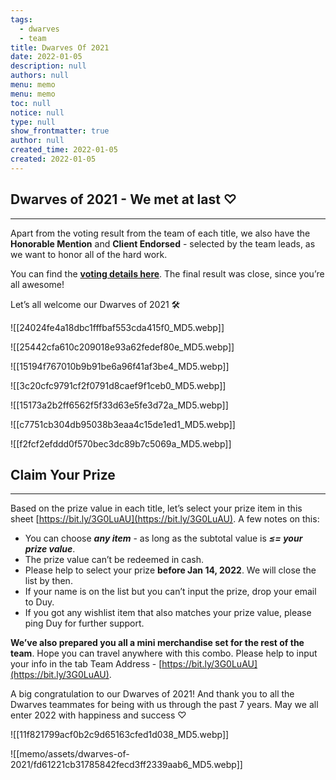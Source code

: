 ```yaml
---
tags: 
  - dwarves
  - team
title: Dwarves Of 2021
date: 2022-01-05
description: null
authors: null
menu: memo
menu: memo
toc: null
notice: null
type: null
show_frontmatter: true
author: null
created_time: 2022-01-05
created: 2022-01-05
---
```




## Dwarves of 2021 - We met at last ♡

---

Apart from the voting result from the team of each title, we also have the **Honorable Mention** and **Client Endorsed** - selected by the team leads, as we want to honor all of the hard work. 

You can find the **[voting details here](https://docs.google.com/spreadsheets/d/1ggaJYllrIg8IK8uFOEqWFoHUATM1BP6ISTrX-emsdIc/edit#gid=0)**. The final result was close, since you’re all awesome!

Let’s all welcome our Dwarves of 2021 🛠


<!-- column_list 30f5758a-90cb-4b5a-a6f0-0ef01b25fa08 -->

<!-- column 8c747800-c196-4d47-a925-bb945e51eb0c -->

![[24024fe4a18dbc1fffbaf553cda415f0_MD5.webp]]

<!-- column b900b3a7-1116-49be-982e-820e94cc9b6d -->

![[25442cfa610c209018e93a62fedef80e_MD5.webp]]

<!-- column_list 2d448780-5ff0-4889-b27d-9a2fd4a71195 -->

<!-- column b6afac81-0a74-4df1-a85f-e1cf8ff4617c -->

![[15194f767010b9b91be6a96f41af3be4_MD5.webp]]

<!-- column aa551eb0-e2d4-425f-a39e-aa273663b07c -->

![[3c20cfc9791cf2f0791d8caef9f1ceb0_MD5.webp]]

<!-- column 99891e5d-eb72-4ab4-868a-31d81e9fb210 -->

![[15173a2b2ff6562f5f33d63e5fe3d72a_MD5.webp]]

<!-- column_list a4ccea52-41b1-4a49-8118-efd991e5f8fc -->

<!-- column 06ebb457-838e-4aec-b8d4-7ec4c14f083e -->

![[c7751cb304db95038b3eaa4c15de1ed1_MD5.webp]]

<!-- column 68e2435f-4b24-4ea3-b34e-08635ac989b1 -->

![[f2fcf2efddd0f570bec3dc89b7c5069a_MD5.webp]]


## Claim Your Prize

---

Based on the prize value in each title, let’s select your prize item in this sheet [https://bit.ly/3G0LuAU](https://bit.ly/3G0LuAU). A few notes on this: 

* You can choose ***any item*** - as long as the subtotal value is ***≤= your prize value***. 
* The prize value can’t be redeemed in cash. 
* Please help to select your prize **before Jan 14, 2022**. We will close the list by then.
* If your name is on the list but you can’t input the prize, drop your email to Duy.
* If you got any wishlist item that also matches your prize value, please ping Duy for further support. 

**We’ve also prepared you all a mini merchandise set for the rest of the team**. Hope you can travel anywhere with this combo. Please help to input your info in the tab Team Address - [https://bit.ly/3G0LuAU](https://bit.ly/3G0LuAU).


A big congratulation to our Dwarves of 2021! And thank you to all the Dwarves teammates for being with us through the past 7 years. May we all enter 2022 with happiness and success ♡



<!-- column_list 3a4baa91-95c1-43a2-b262-47b71d3a4306 -->

<!-- column 7edbb303-11b0-4bd5-b0df-09200223df43 -->

![[11f821799acf0b2c9d65163cfed1d038_MD5.webp]]

<!-- column 8642fb82-ead1-48a9-881e-e8debcd58e65 -->

![[memo/assets/dwarves-of-2021/fd61221cb31785842fecd3ff2339aab6_MD5.webp]]

